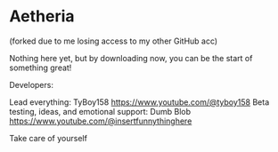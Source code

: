 # Aetheria
(forked due to me losing access to my other GitHub acc)

Nothing here yet, but by downloading now, you can be the start of something great!

Developers:

Lead everything: TyBoy158 https://www.youtube.com/@tyboy158
Beta testing, ideas, and emotional support: Dumb Blob https://www.youtube.com/@insertfunnythinghere




Take care of yourself

